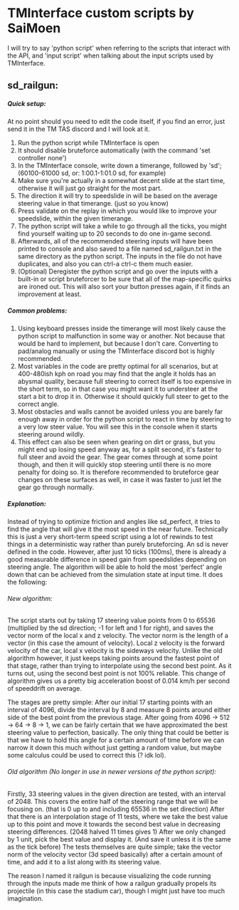 # TMInterface custom scripts by SaiMoen
I will try to say 'python script' when referring to the scripts that interact with the API, and 'input script' when talking about the input scripts used by TMInterface.

## sd_railgun:
##### Quick setup:
At no point should you need to edit the code itself, if you find an error, just send it in the TM TAS discord and I will look at it.

1. Run the python script while TMInterface is open
2. It should disable bruteforce automatically (with the command 'set controller none')
3. In the TMInterface console, write down a timerange, followed by 'sd'; (60100-61000 sd, or: 1:00.1-1:01.0 sd, for example)
4. Make sure you're actually in a somewhat decent slide at the start time, otherwise it will just go straight for the most part.
5. The direction it will try to speedslide in will be based on the average steering value in that timerange. (just so you know)
6. Press validate on the replay in which you would like to improve your speedslide, within the given timerange.
7. The python script will take a while to go through all the ticks, you might find yourself waiting up to 20 seconds to do one in-game second.
8. Afterwards, all of the recommended steering inputs will have been printed to console and also saved to a file named sd_railgun.txt in the same directory as the python script. The inputs in the file do not have duplicates, and also you can ctrl-a ctrl-c them much easier.
9. (Optional) Deregister the python script and go over the inputs with a built-in or script bruteforcer to be sure that all of the map-specific quirks are ironed out. This will also sort your button presses again, if it finds an improvement at least.

##### Common problems:
1. Using keyboard presses inside the timerange will most likely cause the python script to malfunction in some way or another. Not because that would be hard to implement, but because I don't care. Converting to pad/analog manually or using the TMInterface discord bot is highly recommended.
2. Most variables in the code are pretty optimal for all scenarios, but at 400-480ish kph on road you may find that the angle it holds has an abysmal quality, because full steering to correct itself is too expensive in the short term, so in that case you might want it to understeer at the start a bit to drop it in. Otherwise it should quickly full steer to get to the correct angle.
3. Most obstacles and walls cannot be avoided unless you are barely far enough away in order for the python script to react in time by steering to a very low steer value. You will see this in the console when it starts steering around wildly.
4. This effect can also be seen when gearing on dirt or grass, but you might end up losing speed anyway as, for a split second, it's faster to full steer and avoid the gear. The gear comes through at some point though, and then it will quickly stop steering until there is no more penalty for doing so. It is therefore recommended to bruteforce gear changes on these surfaces as well, in case it was faster to just let the gear go through normally.

##### Explanation:
Instead of trying to optimize friction and angles like sd_perfect, it tries to find the angle that will give it the most speed in the near future.
Technically this is just a very short-term speed script using a lot of rewinds to test things in a deterministic way rather than purely bruteforcing.
An sd is never defined in the code. However, after just 10 ticks (100ms), there is already a good measurable difference in speed gain from speedslides depending on steering angle.
The algorithm will be able to hold the most 'perfect' angle down that can be achieved from the simulation state at input time. It does the following:

###### New algorithm:
The script starts out by taking 17 steering value points from 0 to 65536 (multiplied by the sd direction; -1 for left and 1 for right), and saves the vector norm of the local x and z velocity. The vector norm is the length of a vector (in this case the amount of velocity). Local z velocity is the forward velocity of the car, local x velocity is the sideways velocity. Unlike the old algorithm however, it just keeps taking points around the fastest point of that stage, rather than trying to interpolate using the second best point. As it turns out, using the second best point is not 100% reliable. This change of algorithm gives us a pretty big acceleration boost of 0.014 km/h per second of speeddrift on average.

The stages are pretty simple:
After our initial 17 starting points with an interval of 4096, divide the interval by 8 and measure 8 points around either side of the best point from the previous stage.
After going from 4096 -> 512 -> 64 -> 8 -> 1, we can be fairly certain that we have approximated the best steering value to perfection, basically.
The only thing that could be better is that we have to hold this angle for a certain amount of time before we can narrow it down this much without just getting a random value, but maybe some calculus could be used to correct this (? idk lol).

###### Old algorithm (No longer in use in newer versions of the python script):
Firstly, 33 steering values in the given direction are tested, with an interval of 2048. This covers the entire half of the steering range that we will be focusing on. (that is 0 up to and including 65536 in the set direction)
After that there is an interpolation stage of 11 tests, where we take the best value up to this point and move it towards the second best value in decreasing steering differences. (2048 halved 11 times gives 1)
After we only changed by 1 unit, pick the best value and display it. (And save it unless it is the same as the tick before)
The tests themselves are quite simple; take the vector norm of the velocity vector (3d speed basically) after a certain amount of time, and add it to a list along with its steering value.

The reason I named it railgun is because visualizing the code running through the inputs made me think of how a railgun gradually propels its projectile (in this case the stadium car), though I might just have too much imagination.
